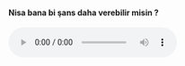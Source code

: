 <!DOCTYPE html>
<html lang="en">
<head>
    <meta charset="UTF-8">
    <meta http-equiv="X-UA-Compatible" content="IE=edge">
    <meta name="viewport" content="width=device-width, initial-scale=1.0">
    <title>nisa</title>
</head>
<body>
    
<h4>Nisa bana bi şans daha verebilir misin ?</h4>
    <audio autoplay controls>
    <source src="aaa.mp3.mp3" type="audio/mpeg">
    tarayıcı bu ses dosyasını açamıyor.
</audio>
</body>
</html>
